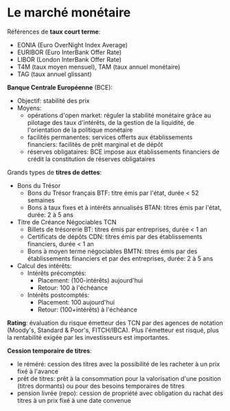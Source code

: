# Le marché monétaire

Références de **taux court terme**: 
  - EONIA (Euro OverNight Index Average)
  - EURIBOR (Euro InterBank  Offer Rate)
  - LIBOR (London InterBank  Offer Rate)
  - T4M (taux moyen mensuel), TAM (taux annuel monétaire)
  - TAG (taux annuel glissant)

**Banque Centrale Européenne** (BCE):
  - Objectif: stabilité des prix
  - Moyens: 
	  - opérations d'open market: réguler la stabilité monétaire grâce au pilotage des taux d'intérêts, de la gestion de la liquidité, de l'orientation de la politique monétaire
	  - facilités permanentes: services offerts aux établissements financiers: facilités de prêt marginal et de dépôt
	  - réserves obligataires: BCE impose aux établissements financiers de crédit la constitution de réserves obligataires

Grands types de **titres de dettes**:
  - Bons du Trésor
	  - Bons du Trésor français BTF: titre émis par l'état, durée < 52 semaines
	  - Bons à taux fixes et à intérêts annualisés  BTAN: titres émis par l'état, durée: 2 à 5 ans
  - Titre de Créance Négociables TCN
	  - Billets de trésorerie BT: titres émis par entreprises, durée < 1 an
	  - Certificats de dépôts CDN: titres émis par des établissements financiers, durée < 1 an
	  - Bons à moyen terme négociables BMTN: titres émis par des établissements financiers et par des entreprises, durée: 2 à 5 ans
  - Calcul des intérêts:
	  - Intérêts précomptés:
		  - Placement: (100-intérêts) aujourd'hui
		  - Retour: 100 à l'échéance
	  - Intérêts postcomptés:
		  - Placement: 100 aujourd'hui
		  - Retour: (100+intérêts) à l'échéance

**Rating**: évaluation du risque émetteur des TCN par des agences de notation (Moody's, Standard &  Poor's, FITCH/IBCA). Plus l'émetteur est risqué, plus la rentabilité exigée par les investisseurs est importantes.

**Cession temporaire de titres**:
  - le réméré: cession des titres avec la possibilité de les racheter à un prix fixé à l'avance
  - prêt de titres: prêt à la consommation pour la valorisation d'une position (titres dormants) ou pour des besoins temporaires de titres
  - pension livrée (repo): cession de propriété avec obligation du rachat des titres à un prix fixé à une date convenue

